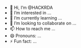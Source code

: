 - 👋 Hi, I’m @HACKRDA
- 👀 I’m interested in ...
- 🌱 I’m currently learning ...
- 💞️ I’m looking to collaborate on ...
- 📫 How to reach me ...
- 😄 Pronouns: ...
- ⚡ Fun fact: ...

<!---
HACKRDA/HACKRDA is a ✨ special ✨ repository because its `README.md` (this file) appears on your GitHub profile.
You can click the Preview link to take a look at your changes.
*ooooooooof ^*BREITOR ]ANI,MASLN ;<HOJA **^^

